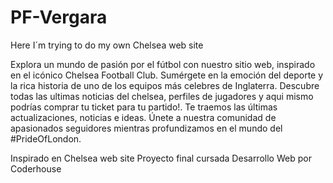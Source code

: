 # PF-Vergara
Here I´m trying to do my own Chelsea web site

Explora un mundo de pasión por el fútbol con nuestro sitio web, inspirado en el icónico Chelsea Football Club. Sumérgete en la emoción del deporte y la rica historia de uno de los equipos más celebres de Inglaterra. Descubre todas las ultimas noticias del chelsea, perfiles de jugadores y aqui mismo podrías comprar tu ticket para tu partido!. Te traemos las últimas actualizaciones, noticias e ideas. Únete a nuestra comunidad de apasionados seguidores mientras profundizamos en el mundo del #PrideOfLondon.

Inspirado en Chelsea web site
Proyecto final cursada Desarrollo Web por Coderhouse
